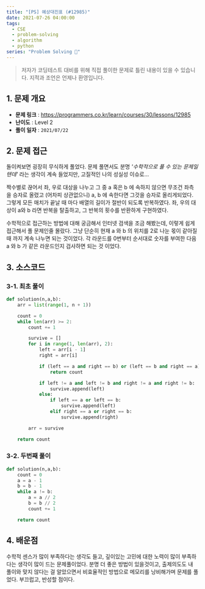 ```yaml
---
title: "[PS] 예상대진표 (#12985)"
date: 2021-07-26 04:00:00
tags:
  - CSE
  - problem-solving
  - algorithm
  - python
series: "Problem Solving 🤔"
---
```


> 저자가 코딩테스트 대비를 위해 직접 풀이한 문제로 틀린 내용이 있을 수 있습니다. 지적과 조언은 언제나 환영입니다.

## 1. 문제 개요

- **문제 링크** : https://programmers.co.kr/learn/courses/30/lessons/12985
- **난이도** : Level 2
- **풀이 일자** : `2021/07/22`

## 2. 문제 접근

돌이켜보면 굉장히 무식하게 풀었다. 문제 풀면서도 분명 _'수학적으로 풀 수 있는 문제일텐데'_ 라는 생각이 계속 들었지만, 고질적인 나의 성실성 이슈로...

짝수별로 끊어서 좌, 우로 대상을 나누고 그 중 a 혹은 b 에 속하지 않으면 무조건 좌측을 승자로 올렸고 (어차피 상관없으니) a, b 에 속한다면 그것을 승자로 올리게되었다. 그렇게 모든 매치가 끝날 때 마다 배열의 길이가 절반이 되도록 반복하였다. 좌, 우의 대상이 a와 b 라면 반복을 탈출하고, 그 반복의 횟수를 반환하게 구현하였다.

수학적으로 접근하는 방법에 대해 궁금해서 인터넷 검색을 조금 해봤는데, 이렇게 쉽게 접근해서 풀 문제인줄 몰랐다. 그냥 단순히 현재 a 와 b 의 위치를 2로 나눈 몫이 같아질 때 까지 계속 나누면 되는 것이었다. 각 라운드를 0번부터 순서대로 숫자를 부여한 다음 a 와 b 가 같은 라운드인지 검사하면 되는 것 이었다.

## 3. 소스코드

### 3-1. 최초 풀이

```python
def solution(n,a,b):
    arr = list(range(1, n + 1))

    count = 0
    while len(arr) >= 2:
        count += 1

        survive = []
        for i in range(1, len(arr), 2):
            left = arr[i - 1]
            right = arr[i]

            if (left == a and right == b) or (left == b and right == a):
                return count

            if left != a and left != b and right != a and right != b:
                survive.append(left)
            else:
                if left == a or left == b:
                    survive.append(left)
                elif right == a or right == b:
                    survive.append(right)

        arr = survive

    return count
```

### 3-2. 두번째 풀이

```python
def solution(n,a,b):
    count = 0
    a = a - 1
    b = b - 1
    while a != b:
        a = a // 2
        b = b // 2
        count += 1

    return count
```

## 4. 배운점

수학적 센스가 많이 부족하다는 생각도 들고, 깊이있는 고민에 대한 노력이 많이 부족하다는 생각이 많이 드는 문제풀이었다. 분명 더 좋은 방법이 있을것이고, 출제의도도 내 풀이와 맞지 않다는 걸 알았으면서 비효율적인 방법으로 메모리를 낭비해가며 문제를 풀었다. 부끄럽고, 반성할 점이다.
